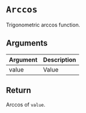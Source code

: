 # `Arccos`

Trigonometric arccos function.

## Arguments

| Argument | Description |
| -------- | ----------- |
| value    | Value       |

## Return

Arccos of `value`.
